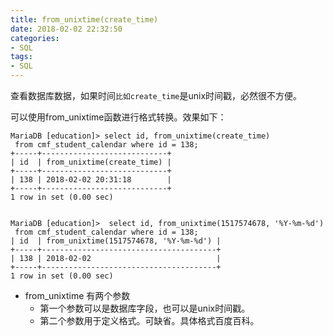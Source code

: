 ```yaml
---
title: from_unixtime(create_time)
date: 2018-02-02 22:32:50
categories:
- SQL
tags:
- SQL
---
```


查看数据库数据，如果时间`比如create_time`是unix时间戳，必然很不方便。

可以使用from_unixtime函数进行格式转换。效果如下：
```
MariaDB [education]> select id, from_unixtime(create_time)
 from cmf_student_calendar where id = 138;
+-----+----------------------------+
| id  | from_unixtime(create_time) |
+-----+----------------------------+
| 138 | 2018-02-02 20:31:18        |
+-----+----------------------------+
1 row in set (0.00 sec)


MariaDB [education]>  select id, from_unixtime(1517574678, '%Y-%m-%d')
 from cmf_student_calendar where id = 138; 
| id  | from_unixtime(1517574678, '%Y-%m-%d') |
+-----+---------------------------------------+
| 138 | 2018-02-02                            |
+-----+---------------------------------------+
1 row in set (0.00 sec)
````

- from_unixtime 有两个参数
  - 第一个参数可以是数据库字段，也可以是unix时间戳。
  - 第二个参数用于定义格式。可缺省。具体格式百度百科。


